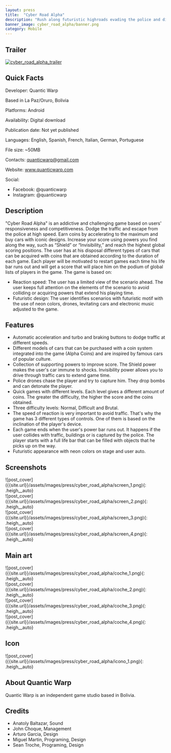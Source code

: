 ```yaml
---
layout: press
title:  "Cyber Road Alpha"
description: "Rush along futuristic highroads evading the police and discovering new cars."
banner_image: cyber_road_alpha/banner.png
category: Mobile
---
```


## Trailer
[![cyber_road_alpha_trailer](http://img.youtube.com/vi/sEOFX8jKDTw/0.jpg)](http://www.youtube.com/watch?v=sEOFX8jKDTw "YouTube Trailer")

## Quick Facts
Developer: Quantic Warp

Based in La Paz/Oruro, Bolivia

Platforms: Android

Availability: Digital download

Publication date: Not yet published

Languages: English, Spanish, French, Italian, German, Portuguese

File size: ~50MB

Contacts: quanticwarp@gmail.com

Website: www.quanticwarp.com

Social:
- Facebook: @quanticwarp
- Instagram: @quanticwarp

## Description
"Cyber Road Alpha" is an addictive and challenging game based on users' responsiveness and competitiveness. Dodge the traffic and escape from the police at high speed. Earn coins by accelerating to the maximum and buy cars with iconic designs. Increase your score using powers you find along the way, such as “Shield” or “Invisibility,” and reach the highest global scoring positions.
The user has at his disposal different types of cars that can be acquired with coins that are obtained according to the duration of each game. Each player will be motivated to restart games each time his life bar runs out and will get a score that will place him on the podium of global lists of players in the game.
The game is based on:
- Reaction speed: The user has a limited view of the scenario ahead. The user keeps full attention on the elements of the scenario to avoid colliding or acquiring powers that extend his playing time.
- Futuristic design: The user identifies scenarios with futuristic motif with the use of neon colors, drones, levitating cars and electronic music adjusted to the game.

## Features
- Automatic acceleration and turbo and braking buttons to dodge traffic at different speeds.
- Different models of cars that can be purchased with a coin system integrated into the game (Alpha Coins) and are inspired by famous cars of popular culture.
- Collection of supporting powers to improve score. The Shield power makes the user's car immune to shocks. Invisibility power allows you to drive through traffic cars to extend game time.
- Police drones chase the player and try to capture him. They drop bombs and can detonate the player.
- Quick games with different levels. Each level gives a different amount of coins. The greater the difficulty, the higher the score and the coins obtained.
- Three difficulty levels: Normal, Difficult and Brutal.
- The speed of reaction is very important to avoid traffic. That's why the game has 3 different types of controls. One of them is based on the inclination of the player's device.
- Each game ends when the user's power bar runs out. It happens if the user collides with traffic, buildings or is captured by the police. The player starts with a full life bar that can be filled with objects that he picks up on the way.
- Futuristic appearance with neon colors on stage and user auto.

## Screenshots
<div class="col-xs-6 col-sm-6" markdown="1">
![post_cover]({{site.url}}/assets/images/press/cyber_road_alpha/screen_1.png){: .heigh__auto}
</div>
<div class="col-xs-6 col-sm-6" markdown="1">
![post_cover]({{site.url}}/assets/images/press/cyber_road_alpha/screen_2.png){: .heigh__auto}
</div>
<div class="col-xs-6 col-sm-6" markdown="1">
![post_cover]({{site.url}}/assets/images/press/cyber_road_alpha/screen_3.png){: .heigh__auto}
</div>
<div class="col-xs-6 col-sm-6" markdown="1">
![post_cover]({{site.url}}/assets/images/press/cyber_road_alpha/screen_4.png){: .heigh__auto}
</div>

## Main art
<div class="col-xs-6 col-sm-3" markdown="1">
![post_cover]({{site.url}}/assets/images/press/cyber_road_alpha/coche_1.png){: .heigh__auto}
</div>
<div class="col-xs-6 col-sm-3" markdown="1">
![post_cover]({{site.url}}/assets/images/press/cyber_road_alpha/coche_2.png){: .heigh__auto}
</div>
<div class="col-xs-6 col-sm-3" markdown="1">
![post_cover]({{site.url}}/assets/images/press/cyber_road_alpha/coche_3.png){: .heigh__auto}
</div>
<div class="col-xs-6 col-sm-3" markdown="1">
![post_cover]({{site.url}}/assets/images/press/cyber_road_alpha/coche_4.png){: .heigh__auto}
</div>
<div class="col-xs-12 col-sm-12"></div>

## Icon
<div class="col-xs-6 col-sm-3" markdown="1">
![post_cover]({{site.url}}/assets/images/press/cyber_road_alpha/icono_1.png){: .heigh__auto}
</div>
<div class="col-xs-12 col-sm-12"></div>

## About Quantic Warp
Quantic Warp is an independent game studio based in Bolivia.

## Credits
- Anatoly Baltazar, Sound
- John Choque, Management
- Arturo Garcia, Design
- Miguel Martin, Programing, Design
- Sean Troche, Programing, Design

